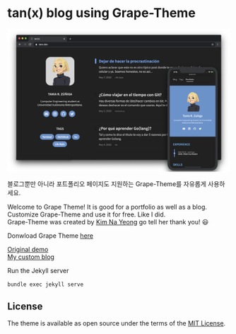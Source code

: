 # tan(x) blog using Grape-Theme

![home](./assets/img/home.png)

블로그뿐만 아니라 포트폴리오 페이지도 지원하는 Grape-Theme를 자유롭게 사용하세요.

Welcome to Grape Theme!  It is good for a portfolio as well as a blog.
<br>
Customize Grape-Theme and use it for free. Like I did.
<br>
Grape-Theme was created by [Kim Na Yeong](https://github.com/naye0ng) go tell her thank you! 😃
<br>

Donwload Grape Theme [here](https://github.com/naye0ng/Grape-Theme)

[Original demo](https://grape-theme.netlify.com)
<br>
[My custom blog](https://tanx.dev)

Run the Jekyll server

   ```
   bundle exec jekyll serve
   ```

   
## License

The theme is available as open source under the terms of the [MIT License](https://opensource.org/licenses/MIT).

